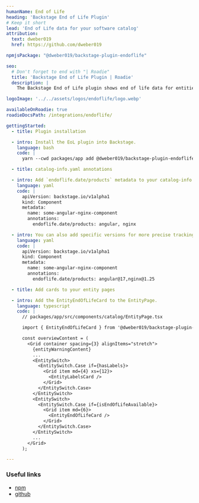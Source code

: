 ```yaml
---
humanName: End of Life
heading: 'Backstage End of Life Plugin'
# Keep it short
lead: 'End of Life data for your software catalog'
attribution:
  text: dweber019
  href: https://github.com/dweber019

npmjsPackage: "@dweber019/backstage-plugin-endoflife"

seo:
  # Don't forget to end with "| Roadie"
  title: 'Backstage End of Life Plugin | Roadie'
  description: |
    The Backstage End of Life plugin shows end of life data for entities from endoflife.date or your own data provided by a URL or integrations.

logoImage: '../../assets/logos/endoflife/logo.webp'

availableOnRoadie: true
roadieDocsPath: /integrations/endoflife/

gettingStarted:
  - title: Plugin installation

  - intro: Install the EoL plugin into Backstage.
    language: bash
    code: |
      yarn --cwd packages/app add @dweber019/backstage-plugin-endoflife

  - title: catalog-info.yaml annotations

  - intro: Add `endoflife.date/products` metadata to your catalog-info files to tag entities with relevant dependencies. Multiple values can be comma separated.
    language: yaml
    code: |
      apiVersion: backstage.io/v1alpha1
      kind: Component
      metadata:
        name: some-angular-nginx-component
        annotations:
          endoflife.date/products: angular, nginx

  - intro: You can also add specific versions for more precise tracking
    language: yaml
    code: |
      apiVersion: backstage.io/v1alpha1
      kind: Component
      metadata:
        name: some-angular-nginx-component
        annotations:
          endoflife.date/products: angular@17,nginx@1.25

  - title: Add cards to your entity pages

  - intro: Add the EntityEndOfLifeCard to the EntityPage.
    language: typescript
    code: |
      // packages/app/src/components/catalog/EntityPage.tsx

      import { EntityEndOfLifeCard } from '@dweber019/backstage-plugin-endoflife';

      const overviewContent = (
        <Grid container spacing={3} alignItems="stretch">
          {entityWarningContent}
          ...
          <EntitySwitch>
            <EntitySwitch.Case if={hasLabels}>
              <Grid item md={4} xs={12}>
                <EntityLabelsCard />
              </Grid>
            </EntitySwitch.Case>
          </EntitySwitch>
          <EntitySwitch>
            <EntitySwitch.Case if={isEndOfLifeAvailable}>
              <Grid item md={6}>
                <EntityEndOfLifeCard />
              </Grid>
            </EntitySwitch.Case>
          </EntitySwitch>
          ...
        </Grid>
      );

---
```


### Useful links

- [npm](https://www.npmjs.com/package/@dweber019/backstage-plugin-endoflife)
- [github](https://github.com/dweber019/backstage-plugins)
